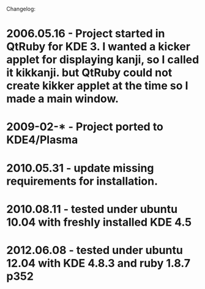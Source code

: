 Changelog:
# 2006.05.16 - Project started in QtRuby for KDE 3. I wanted a kicker applet for displaying kanji, so I called it kikkanji. but QtRuby could not create kikker applet at the time so I made a main window.
# 2009-02-* - Project ported to KDE4/Plasma
# 2010.05.31 - update missing requirements for installation.
# 2010.08.11 - tested under ubuntu 10.04 with freshly installed KDE 4.5
# 2012.06.08 - tested under ubuntu 12.04 with KDE 4.8.3 and ruby 1.8.7 p352


